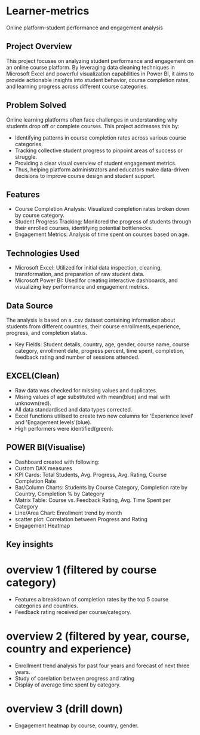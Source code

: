 # Learner-metrics
Online platform-student performance and engagement analysis
## Project Overview 
This project focuses on analyzing student performance and engagement on an online course platform. By leveraging data cleaning techniques in Microsoft Excel and powerful visualization capabilities in Power BI, it aims to provide actionable insights into student behavior, course completion rates, and learning progress across different course categories.
## Problem Solved 
Online learning platforms often face challenges in understanding why students drop off or complete courses. This project addresses this by:
* Identifying patterns in course completion rates across various course categories.
* Tracking collective student progress to pinpoint areas of success or struggle.
* Providing a clear visual overview of student engagement metrics.
* Thus, helping platform administrators and educators make data-driven decisions to improve course design and student support.
## Features
* Course Completion Analysis: Visualized completion rates broken down by course category.
* Student Progress Tracking: Monitored the progress of students through their enrolled courses, identifying potential bottlenecks. 
* Engagement Metrics: Analysis of time spent on courses based on age.
## Technologies Used
* Microsoft Excel: Utilized for initial data inspection, cleaning, transformation, and preparation of raw student data.
* Microsoft Power BI: Used for creating interactive dashboards, and visualizing key performance and engagement metrics.
## Data Source
The analysis is based on a .csv dataset containing information about students from different countries, their course enrollments,experience, progress, and completion status.
* Key Fields: Student details, country, age, gender, course name, course category, enrollment date, progress percent, time spent, completion, feedback rating and number of sessions attended.
## EXCEL(Clean)
* Raw data was checked for missing values and duplicates.
* Mising values of age substituted with mean(blue) and mail with unknown(red).
* All data standardised and data types corrected.
* Excel functions utilised to create two new columns for 'Experience level' and 'Engagement levels'(blue).
* High performers were identified(green).
## POWER BI(Visualise)
* Dashboard created with following:
* Custom DAX measures
* KPI Cards: Total Students, Avg. Progress, Avg. Rating, Course Completion Rate
* Bar/Column Charts: Students by Course Category, Completion rate by Country, Completion % by Category
* Matrix Table: Course vs. Feedback Rating, Avg. Time Spent per Category
* Line/Area Chart: Enrollment trend by month
* scatter plot: Correlation between Progress and Rating
* Engagement Heatmap
## Key insights
# overview 1 (filtered by course category)
* Features a breakdown of completion rates by the top 5 course categories and countries.
* Feedback rating received per course/category.
#  overview 2 (filtered by year, course, country and experience)
* Enrollment trend analysis for past four years and forecast of next three years.
* Study of corelation between progress and rating
* Display of average time spent by category.
# overview 3 (drill down)
* Engagement heatmap by course, country, gender.
 

